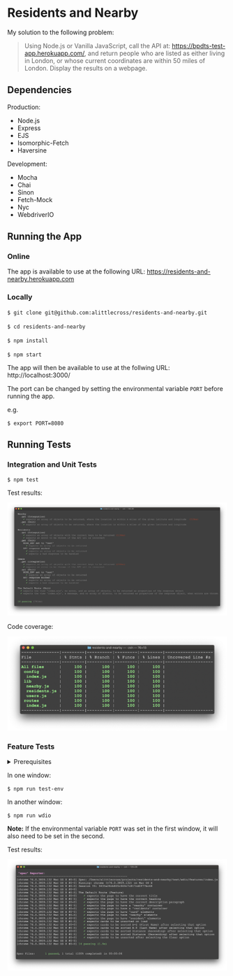 # Residents and Nearby

My solution to the following problem:

> Using Node.js or Vanilla JavaScript, call the API at: https://bpdts-test-app.herokuapp.com/, and return people who are listed as either living in London, or whose current coordinates are within 50 miles of London. Display the results on a webpage.

## Dependencies

Production:

* Node.js
* Express
* EJS
* Isomorphic-Fetch
* Haversine

Development:

* Mocha
* Chai
* Sinon
* Fetch-Mock
* Nyc
* WebdriverIO

## Running the App

### Online

The app is available to use at the following URL: https://residents-and-nearby.herokuapp.com

### Locally

```
$ git clone git@github.com:alittlecross/residents-and-nearby.git

$ cd residents-and-nearby

$ npm install

$ npm start
```

The app will then be available to use at the follwing URL: http://localhost:3000/

The port can be changed by setting the environmental variable `PORT` before running the app.

e.g.
```
$ export PORT=8080
```

## Running Tests

### Integration and Unit Tests

```
$ npm test
```

Test results:

![test-results](images/test-results-a.png)

Code coverage:

![code-coverage](images/code-coverage.png)

### Feature Tests

<details>
<summary>Prerequisites</summary>

You must use Node.js version 10.x or above. Visit [Node.js](https://nodejs.org/en/) and choose the version for your system.

You must have the Java Development Kit installed. Visit [Oracle](https://www.oracle.com/technetwork/java/javase/downloads/jdk12-downloads-5295953.html) and choose the version for your system.

**Note:** If prompted by your system to install JDK, do not install the version your system recommends; please follow the link above.

</details>

In one window:

```
$ npm run test-env
```

In another window:

```
$ npm run wdio
```

**Note:** If the environmental variable `PORT` was set in the first window, it will also need to be set in the second.

Test results:

![test-results](images/test-results-b.png)
